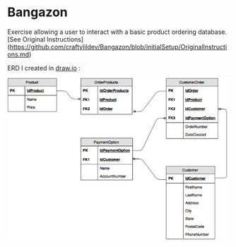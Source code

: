 # Bangazon
Exercise allowing a user to interact with a basic product ordering database. [See Original Instructions] (https://github.com/craftylildev/Bangazon/blob/initialSetup/OriginalInstructions.md)

ERD I created in [draw.io](http://draw.io) :

![Jen's Bangazon ERD](/BangazonMap.png)